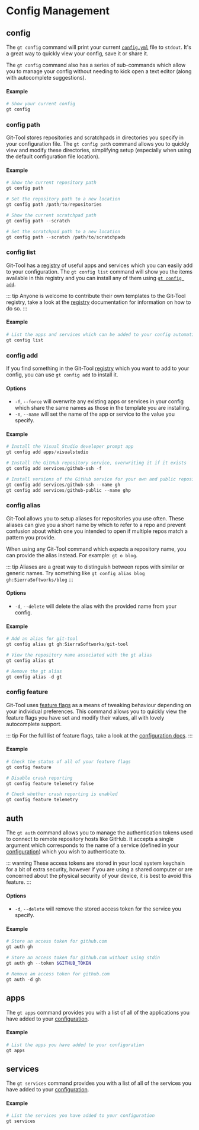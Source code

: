 # Config Management

## config <Badge text="v1.5+"/>
The `gt config` command will print your current [`config.yml`](../config/README.md)
file to `stdout`. It's a great way to quickly view your config, save it or share
it.

The `gt config` command also has a series of sub-commands which allow you to
manage your config without needing to kick open a text editor (along with
autocomplete suggestions).

#### Example
```powershell
# Show your current config
gt config
```

### config path <Badge text="v3.2+"/>
Git-Tool stores repositories and scratchpads in directories you specify in your
configuration file. The `gt config path` command allows you to quickly view
and modify these directories, simplifying setup (especially when using the default
configuration file location).

#### Example
```powershell
# Show the current repository path
gt config path

# Set the repository path to a new location
gt config path /path/to/repositories

# Show the current scratchpad path
gt config path --scratch

# Set the scratchpad path to a new location
gt config path --scratch /path/to/scratchpads
```

### config list <Badge text="v1.5+"/>
Git-Tool has a [registry](../config/registry.md) of useful apps and services
which you can easily add to your configuration. The `gt config list` command
will show you the items available in this registry and you can install
any of them using [`gt config add`](#config-add).

::: tip
Anyone is welcome to contribute their own templates to the Git-Tool registry,
take a look at the [registry](../config/registry.md) documentation for information
on how to do so.
:::

#### Example
```powershell
# List the apps and services which can be added to your config automatically
gt config list
```

### config add <Badge text="v1.5+"/>
If you find something in the Git-Tool [registry](../config/registry.md) which you
want to add to your config, you can use `gt config add` to install it.

#### Options
 - `-f`, `--force` will overwrite any existing apps or services in your config which share
   the same names as those in the template you are installing.
 - `-n`, `--name` will set the name of the app or service to the value you specify. <Badge text="v3.0+"/>

#### Example
```powershell
# Install the Visual Studio developer prompt app
gt config add apps/visualstudio

# Install the GitHub repository service, overwriting it if it exists
gt config add services/github-ssh -f

# Install versions of the GitHub service for your own and public repositories
gt config add services/github-ssh --name gh
gt config add services/github-public --name ghp
```

### config alias <Badge text="v2.0+"/>
Git-Tool allows you to setup aliases for repositories you use often. These aliases
can give you a short name by which to refer to a repo and prevent confusion about
which one you intended to open if multiple repos match a pattern you provide.

When using any Git-Tool command which expects a repository name, you can provide
the alias instead. For example: `gt o blog`.

::: tip
Aliases are a great way to distinguish between repos with similar or generic names.
Try something like `gt config alias blog gh:SierraSoftworks/blog`
:::

#### Options
 - `-d`, `--delete` will delete the alias with the provided name from your config.

#### Example
```powershell
# Add an alias for git-tool
gt config alias gt gh:SierraSoftworks/git-tool

# View the repository name associated with the gt alias
gt config alias gt

# Remove the gt alias
gt config alias -d gt
```

### config feature <Badge text="v2.1.21+"/>
Git-Tool uses [feature flags](../config/features.md) as a means of tweaking behaviour depending on your
individual preferences. This command allows you to quickly view the feature flags
you have set and modify their values, all with lovely autocomplete support.

::: tip
For the full list of feature flags, take a look at the [configuration docs](../config/features.md).
:::

#### Example
```powershell
# Check the status of all of your feature flags
gt config feature

# Disable crash reporting
gt config feature telemetry false

# Check whether crash reporting is enabled
gt config feature telemetry
```

## auth <Badge text="v2.1+"/>
The `gt auth` command allows you to manage the authentication tokens used to connect to remote
repository hosts like GitHub. It accepts a single argument which corresponds to the name of a
service (defined in your [configuration](../config/services.md)) which you wish to authenticate
to.

::: warning
These access tokens are stored in your local system keychain
for a bit of extra security, however if you are using a shared computer or
are concerned about the physical security of your device, it is best to avoid
this feature.
:::

#### Options
 - `-d`, `--delete` will remove the stored access token for the service you specify.

#### Example
```powershell
# Store an access token for github.com
gt auth gh

# Store an access token for github.com without using stdin
gt auth gh --token $GITHUB_TOKEN

# Remove an access token for github.com
gt auth -d gh
```

## apps <Badge text="v1.0+"/>
The `gt apps` command provides you with a list of all of the applications
you have added to your [configuration](../config/apps.md).

#### Example
```powershell
# List the apps you have added to your configuration
gt apps
```

## services <Badge text="v1.0+"/>
The `gt services` command provides you with a list of all of the services
you have added to your [configuration](../config/services.md).

#### Example
```powershell
# List the services you have added to your configuration
gt services
```